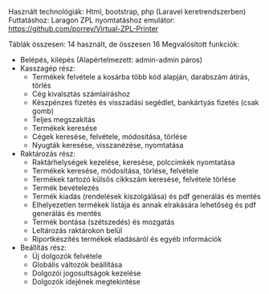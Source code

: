Használt technológiák: Html, bootstrap, php (Laravel keretrendszerben)
Futtatáshoz: Laragon
ZPL nyomtatáshoz emulátor: https://github.com/porrey/Virtual-ZPL-Printer

Táblák összesen: 14 használt, de összesen 16
Megvalósított funkciók:
 - Belépés, kilépés (Alapértelmezett: admin-admin páros)
 - Kasszagép rész:
    - Termékek felvétele a kosárba több kód alapján, darabszám átírás, törlés
    - Cég kivalsztás számlaíráshoz
    - Készpénzes fizetés és visszadási segédlet, bankártyás fizetés (csak gomb)
    - Teljes megszakítás
    - Termékek keresése
    - Cégek keresése, felvétele, módosítása, törlése
    - Nyugták keresése, visszanézése, nyomtatása
- Raktározás rész:
    - Raktárhelységek kezelése, keresése, polccimkék nyomtatása
    - Termékek keresése, módosítása, törlése, felvétele
    - Termékek tartozó külsős cikkszám keresése, felvétele törlése
    - Termék bevételezés
    - Termék kiadás (rendelések kiszolgálása) és pdf generálás és mentés
    - Elhelyezetlen termékek listája és annak elrakására lehetőség és pdf generálás és mentés
    - Termék bontása (szétszedés) és mozgatás
    - Leltározás raktárokon belül
    - Riportkészítés termékek eladásáról és egyéb információk
- Beállítás rész:
    - Új dolgozók felvétele
    - Globális változók beállítása
    - Dolgozói jogosultságok kezelése
    - Dolgozók idejének megtekintése
